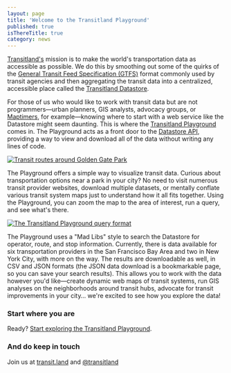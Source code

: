 ```yaml
---
layout: page
title: 'Welcome to the Transitland Playground'
published: true
isThereTitle: true
category: news
---
```


[Transitland's](http://transit.land) mission is to make the world's transportation data as accessible as possible. We do this by smoothing out some of the quirks of the [General Transit Feed Specification (GTFS)](/how-it-works/glossary/#gtfs)  format commonly used by transit agencies and then aggregating the transit data into a centralized, accessible place called the [Transitland Datastore](/how-it-works/#/1).

For those of us who would like to work with transit data but are not programmers&mdash;urban planners, GIS analysts, advocacy groups, or [Maptimers](http://maptime.io/), for example&mdash;knowing where to start with a web service like the Datastore might seem daunting. This is where the [Transitland Playground](https://transit.land/playground/) comes in. The Playground acts as a front door to the [Datastore API](https://github.com/transitland/transitland-datastore#api-endpoints), providing a way to view and download all of the data without writing any lines of code.

<!-- more -->

[![Transit routes around Golden Gate Park](https://www.mapzen.com/assets/images/welcome-to-the-transitland-playground/Playground_routes.png)](https://transit.land/playground)

The Playground offers a simple way to visualize transit data. Curious about transportation options near a park in your city? No need to visit numerous transit provider websites, download multiple datasets, or mentally conflate various transit system maps just to understand how it all fits together. Using the Playground, you can zoom the map to the area of interest, run a query, and see what's there.

[![The Transitland Playground query format](https://www.mapzen.com/assets/images/welcome-to-the-transitland-playground/Playground_query.png)](https://transit.land/playground)

The Playground uses a "Mad Libs" style to search the Datastore for operator, route, and stop information. Currently, there is data available for six transportation providers in the San Francisco Bay Area and two in New York City, with more on the way. The results are downloadable as well, in CSV and JSON formats (the JSON data download is a bookmarkable page, so you can save your search results). This allows you to work with the data however you'd like&mdash;create dynamic web maps of transit systems, run GIS analyses on the neighborhoods around transit hubs, advocate for transit improvements in your city&hellip; we're excited to see how you explore the data!

### Start where you are

Ready? [Start exploring the Transitland Playground](https://transit.land/playground).

### And do keep in touch

Join us at [transit.land](https://transit.land) and [@transitland](https://twitter.com/transitland)

